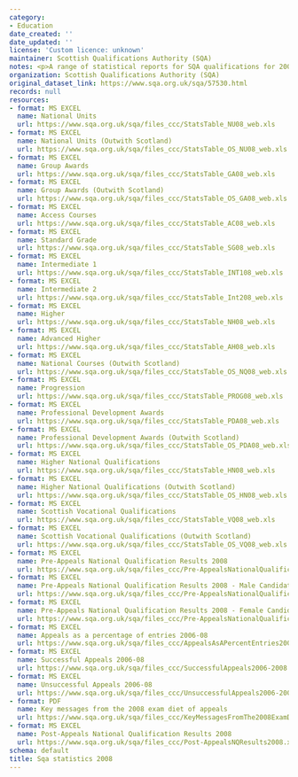 ```yaml
---
category:
- Education
date_created: ''
date_updated: ''
license: 'Custom licence: unknown'
maintainer: Scottish Qualifications Authority (SQA)
notes: <p>A range of statistical reports for SQA qualifications for 2008.</p>
organization: Scottish Qualifications Authority (SQA)
original_dataset_link: https://www.sqa.org.uk/sqa/57530.html
records: null
resources:
- format: MS EXCEL
  name: National Units
  url: https://www.sqa.org.uk/sqa/files_ccc/StatsTable_NU08_web.xls
- format: MS EXCEL
  name: National Units (Outwith Scotland)
  url: https://www.sqa.org.uk/sqa/files_ccc/StatsTable_OS_NU08_web.xls
- format: MS EXCEL
  name: Group Awards
  url: https://www.sqa.org.uk/sqa/files_ccc/StatsTable_GA08_web.xls
- format: MS EXCEL
  name: Group Awards (Outwith Scotland)
  url: https://www.sqa.org.uk/sqa/files_ccc/StatsTable_OS_GA08_web.xls
- format: MS EXCEL
  name: Access Courses
  url: https://www.sqa.org.uk/sqa/files_ccc/StatsTable_AC08_web.xls
- format: MS EXCEL
  name: Standard Grade
  url: https://www.sqa.org.uk/sqa/files_ccc/StatsTable_SG08_web.xls
- format: MS EXCEL
  name: Intermediate 1
  url: https://www.sqa.org.uk/sqa/files_ccc/StatsTable_INT108_web.xls
- format: MS EXCEL
  name: Intermediate 2
  url: https://www.sqa.org.uk/sqa/files_ccc/StatsTable_Int208_web.xls
- format: MS EXCEL
  name: Higher
  url: https://www.sqa.org.uk/sqa/files_ccc/StatsTable_NH08_web.xls
- format: MS EXCEL
  name: Advanced Higher
  url: https://www.sqa.org.uk/sqa/files_ccc/StatsTable_AH08_web.xls
- format: MS EXCEL
  name: National Courses (Outwith Scotland)
  url: https://www.sqa.org.uk/sqa/files_ccc/StatsTable_OS_NQ08_web.xls
- format: MS EXCEL
  name: Progression
  url: https://www.sqa.org.uk/sqa/files_ccc/StatsTable_PROG08_web.xls
- format: MS EXCEL
  name: Professional Development Awards
  url: https://www.sqa.org.uk/sqa/files_ccc/StatsTable_PDA08_web.xls
- format: MS EXCEL
  name: Professional Development Awards (Outwith Scotland)
  url: https://www.sqa.org.uk/sqa/files_ccc/StatsTable_OS_PDA08_web.xls
- format: MS EXCEL
  name: Higher National Qualifications
  url: https://www.sqa.org.uk/sqa/files_ccc/StatsTable_HN08_web.xls
- format: MS EXCEL
  name: Higher National Qualifications (Outwith Scotland)
  url: https://www.sqa.org.uk/sqa/files_ccc/StatsTable_OS_HN08_web.xls
- format: MS EXCEL
  name: Scottish Vocational Qualifications
  url: https://www.sqa.org.uk/sqa/files_ccc/StatsTable_VQ08_web.xls
- format: MS EXCEL
  name: Scottish Vocational Qualifications (Outwith Scotland)
  url: https://www.sqa.org.uk/sqa/files_ccc/StatsTable_OS_VQ08_web.xls
- format: MS EXCEL
  name: Pre-Appeals National Qualification Results 2008
  url: https://www.sqa.org.uk/sqa/files_ccc/Pre-AppealsNationalQualificationResults2008.xls
- format: MS EXCEL
  name: Pre-Appeals National Qualification Results 2008 - Male Candidates
  url: https://www.sqa.org.uk/sqa/files_ccc/Pre-AppealsNationalQualificationResults2008-Male.xls
- format: MS EXCEL
  name: Pre-Appeals National Qualification Results 2008 - Female Candidates
  url: https://www.sqa.org.uk/sqa/files_ccc/Pre-AppealsNationalQualificationResults2008-Female.xls
- format: MS EXCEL
  name: Appeals as a percentage of entries 2006-08
  url: https://www.sqa.org.uk/sqa/files_ccc/AppealsAsAPercentEntries2006-08.xls
- format: MS EXCEL
  name: Successful Appeals 2006-08
  url: https://www.sqa.org.uk/sqa/files_ccc/SuccessfulAppeals2006-2008.xls
- format: MS EXCEL
  name: Unsuccessful Appeals 2006-08
  url: https://www.sqa.org.uk/sqa/files_ccc/UnsuccessfulAppeals2006-2008.xls
- format: PDF
  name: Key messages from the 2008 exam diet of appeals
  url: https://www.sqa.org.uk/sqa/files_ccc/KeyMessagesFromThe2008ExamDietAppeals.pdf
- format: MS EXCEL
  name: Post-Appeals National Qualification Results 2008
  url: https://www.sqa.org.uk/sqa/files_ccc/Post-AppealsNQResults2008.xls
schema: default
title: Sqa statistics 2008
---
```

